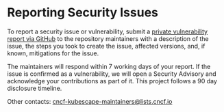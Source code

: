 # Reporting Security Issues

To report a security issue or vulnerability, submit a [private vulnerability report via GitHub](https://github.com/kubescape/node-agent/security/advisories/new) to the repository maintainers with a description of the issue, the steps you took to create the issue, affected versions, and, if known, mitigations for the issue.

The maintainers will respond within 7 working days of your report. If the issue is confirmed as a vulnerability, we will open a Security Advisory and acknowledge your contributions as part of it. This project follows a 90 day disclosure timeline.

Other contacts: cncf-kubescape-maintainers@lists.cncf.io